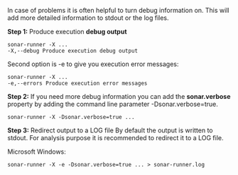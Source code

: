 In case of problems it is often helpful to turn debug information on. This will add more detailed information to stdout or the log files.

**Step 1:** Produce execution **debug output**

```
sonar-runner -X ...
-X,--debug Produce execution debug output
```
Second option is -e to give you execution error messages:
```
sonar-runner -X ...
-e,--errors Produce execution error messages
```

**Step 2:** If you need more debug information you can add the **sonar.verbose** property by adding the command line parameter -Dsonar.verbose=true.

```
sonar-runner -X -Dsonar.verbose=true ...
```

**Step 3:** Redirect output to a LOG file
By default the output is written to stdout. For analysis purpose it is recommended to redirect it to a LOG file.

Microsoft Windows:
```
sonar-runner -X -e -Dsonar.verbose=true ... > sonar-runner.log
```
